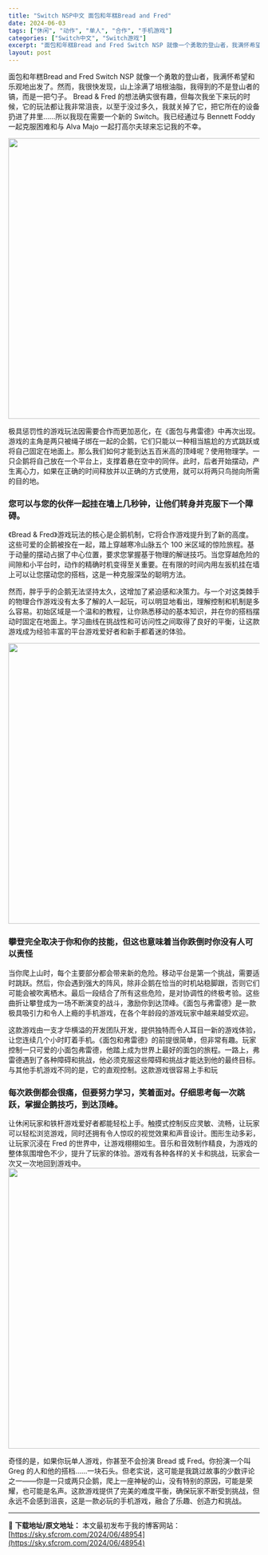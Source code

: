 ```yaml
---
title: "Switch NSP中文 面包和年糕Bread and Fred"
date: 2024-06-03
tags: ["休闲", "动作", "单人", "合作", "手机游戏"]
categories: ["Switch中文", "Switch游戏"]
excerpt: "面包和年糕Bread and Fred Switch NSP 就像一个勇敢的登山者，我满怀希望和乐观地出发了。然而，我很快发现，山上涂满了培根油脂，我得到的不是登山者的镐，而是一把勺子。 Bread &amp; Fred 的想法确实很有趣，但每次我坐下来玩的时候，它的玩法都让我非常沮丧，以至于没过多&hellip;"
layout: post
---
```


面包和年糕Bread and Fred Switch NSP 就像一个勇敢的登山者，我满怀希望和乐观地出发了。然而，我很快发现，山上涂满了培根油脂，我得到的不是登山者的镐，而是一把勺子。 Bread &amp; Fred 的想法确实很有趣，但每次我坐下来玩的时候，它的玩法都让我非常沮丧，以至于没过多久，我就关掉了它，把它所在的设备扔进了井里……所以我现在需要一个新的 Switch。我已经通过与 Bennett Foddy 一起克服困难和与 Alva Majo 一起打高尔夫球来忘记我的不幸。

<img class="aligncenter size-full wp-image-48955" src="https://sky.sfcrom.com/wp-content/uploads/2024/06/2024060300042158.webp" alt="" width="1000" height="562" />

极具惩罚性的游戏玩法因需要合作而更加恶化，在《面包与弗雷德》中再次出现。游戏的主角是两只被绳子绑在一起的企鹅，它们只能以一种相当尴尬的方式跳跃或将自己固定在地面上。那么我们如何才能到达五百米高的顶峰呢？使用物理学。一只企鹅将自己放在一个平台上，支撑着悬在空中的同伴。此时，后者开始摆动，产生离心力，如果在正确的时间释放并以正确的方式使用，就可以将两只鸟抛向所需的目的地。
<h3>您可以与您的伙伴一起挂在墙上几秒钟，让他们转身并克服下一个障碍。</h3>
《Bread &amp; Fred》游戏玩法的核心是企鹅机制，它将合作游戏提升到了新的高度。这些可爱的企鹅被拴在一起，踏上穿越寒冷山脉五个 100 米区域的惊险旅程。基于动量的摆动占据了中心位置，要求您掌握基于物理的解谜技巧。当您穿越危险的间隙和小平台时，动作的精确时机变得至关重要。在有限的时间内用左扳机挂在墙上可以让您摆动您的搭档，这是一种克服深坠的聪​​明方法。

然而，胖乎乎的企鹅无法坚持太久，这增加了紧迫感和决策力。与一个对这类棘手的物理合作游戏没有太多了解的人一起玩，可以明显地看出，理解控制和机制是多么容易。初始区域是一个温和的教程，让你熟悉移动的基本知识，并在你的搭档摆动时固定在地面上。学习曲线在挑战性和可访问性之间取得了良好的平衡，让这款游戏成为经验丰富的平台游戏爱好者和新手都着迷的体验。

<img class="aligncenter size-full wp-image-48956" src="https://sky.sfcrom.com/wp-content/uploads/2024/06/2024060300042322.webp" alt="" width="1000" height="562" />
<h3>攀登完全取决于你和你的技能，但这也意味着当你跌倒时你没有人可以责怪</h3>
当你爬上山时，每个主要部分都会带来新的危险。移动平台是第一个挑战，需要适时跳跃。然后，你会遇到强大的阵风，除非企鹅在恰当的时机站稳脚跟，否则它们可能会被吹离栖木。最后一段结合了所有这些危险，是对协调性的终极考验。这些曲折让攀登成为一场不断演变的战斗，激励你到达顶峰。《面包与弗雷德》是一款极具吸引力和令人上瘾的手机游戏，在各个年龄段的游戏玩家中越来越受欢迎。

这款游戏由一支才华横溢的开发团队开发，提供独特而令人耳目一新的游戏体验，让您连续几个小时盯着手机。《面包和弗雷德》的前提很简单，但非常有趣。玩家控制一只可爱的小面包弗雷德，他踏上成为世界上最好的面包的旅程。一路上，弗雷德遇到了各种障碍和挑战，他必须克服这些障碍和挑战才能达到他的最终目标。与其他手机游戏不同的是，它的直观控制。这款游戏很容易上手和玩
<h3>每次跌倒都会很痛，但要努力学习，笑着面对。仔细思考每一次跳跃，掌握企鹅技巧，到达顶峰。</h3>
让休闲玩家和铁杆游戏爱好者都能轻松上手。触摸式控制反应灵敏、流畅，让玩家可以轻松浏览游戏，同时还拥有令人惊叹的视觉效果和声音设计。图形生动多彩，让玩家沉浸在 Fred 的世界中，让游戏栩栩如生。音乐和音效制作精良，为游戏的整体氛围增色不少，提升了玩家的体验。游戏有各种各样的关卡和挑战，玩家会一次又一次地回到游戏中。

<img class="aligncenter size-full wp-image-48957" src="https://sky.sfcrom.com/wp-content/uploads/2024/06/2024060300042486.webp" alt="" width="1000" height="562" />

奇怪的是，如果你玩单人游戏，你甚至不会扮演 Bread 或 Fred。你扮演一个叫 Greg 的人和他的搭档……一块石头。但老实说，这可能是我跳过故事的少数评论之一——你是一只或两只企鹅，爬上一座神秘的山，没有特别的原因，可能是荣耀，也可能是名声。这款游戏提供了完美的难度平衡，确保玩家不断受到挑战，但永远不会感到沮丧，这是一款必玩的手机游戏，融合了乐趣、创造力和挑战。

---
📖 **下载地址/原文地址：** 本文最初发布于我的博客网站：[https://sky.sfcrom.com/2024/06/48954](https://sky.sfcrom.com/2024/06/48954)
